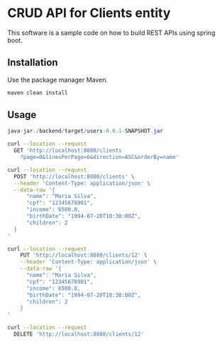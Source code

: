 # CRUD API for Clients entity

This software is a sample code on how to build REST APIs using spring boot.

## Installation

Use the package manager Maven.

```bash
maven clean install
```

## Usage

```java
java-jar./backend/target/users-0.0.1-SNAPSHOT.jar
```

```bash
curl --location --request 
  GET 'http://localhost:8080/clients
    ?page=0&linesPerPage=6&direction=ASC&orderBy=name'
```

```bash
curl --location --request 
  POST 'http://localhost:8080/clients' \
  --header 'Content-Type: application/json' \
  --data-raw '{
      "name": "Maria Silva",
      "cpf": "12345678901",
      "income": 6500.0,
      "birthDate": "1994-07-20T10:30:00Z",
      "children": 2
  }
'
```

```bash
curl --location --request 
    PUT 'http://localhost:8080/clients/12' \
    --header 'Content-Type: application/json' \
    --data-raw '{
      "name": "Maria Silva",
      "cpf": "12345678901",
      "income": 6500.0,
      "birthDate": "1994-07-20T10:30:00Z",
      "children": 2
    }
'
```

```bash
curl --location --request 
  DELETE 'http://localhost:8080/clients/12'
```
